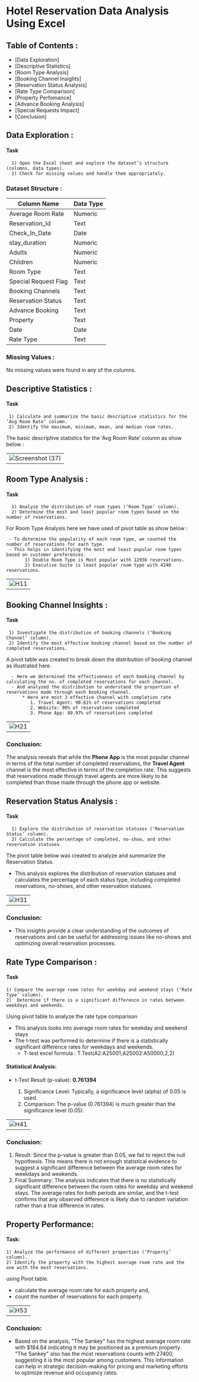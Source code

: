 # Hotel Reservation Data Analysis Using Excel

## Table of Contents :
  - [Data Exploration]
  - [Descriptive Statistics]
  - [Room Type Analysis]
  - [Booking Channel Insights]
  - [Reservation Status Analysis]
  - [Rate Type Comparison]
  - [Property Perfomance]
  - [Advance Booking Analysis]
  - [Special Requests Impact]
  - [Conclusion]


 ## Data Exploration :
   
  #### Task
      1) Open the Excel sheet and explore the dataset’s structure (columns, data types).
      2) Check for missing values and handle them appropriately.


### Dataset Structure :

| Column Name            | Data Type   |                         
|------------------------|-------------|           
| Average Room Rate      | Numeric     |           
| Reservation_Id         | Text        |
| Check_In_Date          | Date        |
| stay_duration          | Numeric     |
| Adults                 | Numeric     |
| Children               | Numeric     |
| Room Type              | Text        |
| Special Request Flag   | Text        |
| Booking Channels       | Text        |
| Reservation Status     | Text        |
| Advance Booking        | Text        |
| Property               | Text        |
| Date                   | Date        |
| Rate Type              | Text        |

### Missing Values : 
  No missing values were found in any of the columns.


## Descriptive Statistics :

  #### Task 
     1) Calculate and summarize the basic descriptive statistics for the ‘Avg Room Rate’ column.
     2) Identify the maximum, minimum, mean, and median room rates.

   The basic descriptive statistics for the ‘Avg Room Rate’ column as show below :
   
|             |
| ----------- |
| ![Screenshot (37)](https://github.com/ganesh0823/Excel-Research-Based-Assignment/assets/164488911/af5b9abb-31fa-456e-b459-98bd7824fe94) |

## Room Type Analysis :

  #### Task
      1) Analyze the distribution of room types (‘Room Type’ column).
      2) Determine the most and least popular room types based on the number of reservations.

  For Room Type Analysis here we have used of pivot table as show below : 
  
     - To determine the popularity of each room type, we counted the number of reservations for each type.
     - This helps in identifying the most and least popular room types based on customer preferences.
           1) Double Room Type is Most popular with 12936 reservations.
           2) Executive Suite is least popular room type with 4240 reservations.

|             |
| ----------- |
| ![H11](https://github.com/ganesh0823/Excel-Research-Based-Assignment/assets/164488911/40dc428b-1a91-4430-aaeb-0bcdb712aa44) |


 ## Booking Channel Insights :

 #### Task

     1) Investigate the distribution of booking channels (‘Booking Channel’ column).
     2) Identify the most effective booking channel based on the number of completed reservations.

  A pivot table was created to break down the distribution of booking channel as illustrated here.

      - Here we determined the effectiveness of each booking channel by calculating the no. of completed reservations for each channel.
      - And analyzed the distribution to understand the proportion of reservations made through each booking channel.
          * Here are most 3 effectice channel with completion rate 
             1. Travel Agent: 90.61% of reservations completed 
             2. Website: 90% of reservations completed
             3. Phone App: 89.97% of reservations completed

|             |
| ----------- |
| ![H21](https://github.com/ganesh0823/Excel-Research-Based-Assignment/assets/164488911/8be00fed-a04d-4d35-997a-e25ca51ce631) |

### Conclusion:

  The analysis reveals that while the **Phone App** is the most popular channel in terms of the total number of completed reservations, the **Travel Agent** channel is the most effective in terms of the completion rate. This suggests that reservations made through travel agents are more likely to be completed than those made through the phone app or website.
      

## Reservation Status Analysis :

#### Task 
      1) Explore the distribution of reservation statuses (‘Reservation Status’ column).
      2) Calculate the percentage of completed, no-show, and other reservation statuses.

The pivot table below was created to analyze and summarize the Reservation Status.
   - This analysis explores the distribution of reservation statuses and calculates the percentage of each status type, including completed reservations, no-shows, and other reservation statuses.


|             |
| ----------- |
| ![H31](https://github.com/ganesh0823/Excel-Research-Based-Assignment/assets/164488911/c30f285b-2035-4660-9186-fc41c9869b07) |


### Conclusion:
  - This insights provide a clear understanding of the outcomes of reservations and can be useful for addressing issues like no-shows and optimizing overall reservation processes.


## Rate Type Comparison :

#### Task
    1) Compare the average room rates for weekday and weekend stays (‘Rate Type’ column).
    2)  Determine if there is a significant difference in rates between weekdays and weekends.

Using pivot table to analyze the rate type comparison 
  - This analysis looks into average room rates for weekday and weekend stays
  - The t-test was performed to determine if there is a statistically significant difference rates for weekdays and weekends.
       - T-test excel formula : T.Test(A2:A25001,A25002:A50000,2,2) 

#### Statistical Analysis:

  - t-Test Result (p-value): **0.761394**
   
       1) Significance Level: Typically, a significance level (alpha) of 0.05 is used.
       2) Comparison: The p-value (0.761394) is much greater than the significance level (0.05).

  
|             |
| ----------- |
| ![H41](https://github.com/ganesh0823/Excel-Research-Based-Assignment/assets/164488911/c54645ba-0ba9-4794-86a5-ed78b25b2763) |

### Conclusion:
  1) Result: Since the p-value is greater than 0.05, we fail to reject the null hypothesis. This means there is not enough statistical evidence to suggest a significant difference between the average room rates for weekdays and weekends.   
 2) Final Summary: The analysis indicates that there is no statistically significant difference between the room rates for weekday and weekend stays. The average rates for both periods are similar, and the t-test confirms that any observed difference is likely due to random variation rather than a true difference in rates.


## Property Performance:

#### Task:
    1) Analyze the performance of different properties (‘Property’ column).
    2) Identify the property with the highest average room rate and the one with the most reservations.

 using Pivot table.
  - calculate the average room rate for each property and,
  - count the number of reservations for each property.

|             |
| ----------- |
| ![H53](https://github.com/ganesh0823/Excel-Research-Based-Assignment/assets/164488911/4f4844a5-04af-42c6-bc65-28c7dd02138a) |
    

### Conclusion:
   - Based on the analysis, "The Sankey" has the highest average room rate with $184.84 indicating it may be positioned as a premium property. "The Sankey" also has the most reservations counts with 27400, suggesting it is the most popular among customers. This information can help in strategic decision-making for pricing and marketing efforts to optimize revenue and occupancy rates.


    





    


  
 

 

  
   
   

  






    
